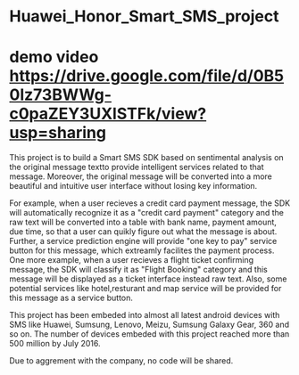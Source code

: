 # Huawei_Honor_Smart_SMS_project

# demo video https://drive.google.com/file/d/0B50lz73BWWg-c0paZEY3UXlSTFk/view?usp=sharing
This project is to build a Smart SMS SDK based on sentimental analysis on the original message textto provide intelligent services related to that message. Moreover, the original message will be converted into  a more beautiful and intuitive user interface without losing key information.

For example, when a user recieves a credit card payment message, the SDK will automatically recognize it as a "credit card payment" category and the raw text will be converted into a table with bank name, payment amount, due time, so that a user can quikly figure out what the message is about. Further, a service prediction engine will provide "one key to pay" service button for this message, which extreamly facilites the payment process. 
One more example, when a user recieves a flight ticket confirming message, the SDK will classify it as "Flight Booking" category 
and this message will be displayed as a ticket interface instead raw text. Also, some potential services like hotel,resturant and map service will be provided for this message as a service button.

This project has been embeded into almost all latest android devices with SMS like Huawei, Sumsung, Lenovo, Meizu, Sumsung Galaxy Gear, 360 and so on. The number of devices embeded with this project reached more than 500 million by July 2016.

Due to aggrement with the company, no code will be shared.

